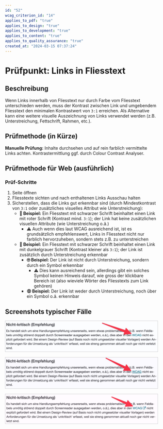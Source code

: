 ```yaml
---
id: "52"
wcag_criterion_id: "14"
applies_to_pdf: "true"
applies_to_design: "true"
applies_to_development: "true"
applies_to_content: "true"
applies_to_quality_assurance: "true"
created_at: "2024-03-15 07:37:24"
---
```


# Prüfpunkt: Links in Fliesstext

## Beschreibung

Wenn Links innerhalb von Fliesstext nur durch Farbe vom Fliesstext unterschieden werden, muss der Kontrast zwischen Link und umgebendem Fliesstext den minimalen Kontrastwert von `3:1` erreichen. Als Alternative kann eine weitere visuelle Auszeichnung von Links verwendet werden (z.B. Unterstreichung, Fettschrift, Rahmen, etc.).

## Prüfmethode (in Kürze)

**Manuelle Prüfung:** Inhalte durchsehen und auf rein farblich vermittelte Links achten. Kontrastermittlung ggf. durch Colour Contrast Analyser.

## Prüfmethode für Web (ausführlich)

### Prüf-Schritte

1. Seite öffnen
1. Fliesstexte sichten und nach enthaltenen Links Ausschau halten
1. Sicherstellen, dass die Links gut erkennbar sind (durch Mindestkontrast von `3:1` oder zusätzliches visuelles Attribut wie Unterstreichung):
    - **🙂 Beispiel:** Ein Fliesstext mit schwarzer Schrift beinhaltet einen Link mit roter Schrift (Kontrast mind. `3:1`); der Link hat keine zusätzlichen visuellen Attribute (wie Unterstreichung o.ä.)
        - ⚠️ Auch wenn dies laut WCAG ausreichend ist, ist es grundsätzlich empfehlenswert, Links in Fliesstext nicht nur farblich hervorzuheben, sondern stets z.B. zu unterstreichen
    - **🙂 Beispiel:** Ein Fliesstext mit schwarzer Schrift beinhaltet einen Link mit dunkelgrauer Schrift (Kontrast kleiner als `3:1`); der Link ist zusätzlich durch Unterstreichung erkennbar
        - **🙄 Beispiel:** Der Link ist nicht durch Unterstreichung, sondern durch ein Symbol erkennbar
            - ⚠️ Dies kann ausreichend sein, allerdings gibt ein solches Symbol keinen Hinweis darauf, wie gross der klickbare Bereich ist (also wieviele Wörter des Fliesstexts zum Link gehören)
        - **😡 Beispiel:** Der Link ist weder durch Unterstreichung, noch über ein Symbol o.ä. erkennbar

## Screenshots typischer Fälle

![Link in Fliesstext ohne Unterstreichung](images/link-in-fliesstext-ohne-unterstreichung.png)

![Link in Fliesstext mit Unterstreichung](images/link-in-fliesstext-mit-unterstreichung.png)

![Link in Fliesstext ohne Unterstreichung, dafür mit Symbol](images/link-in-fliesstext-ohne-unterstreichung-dafr-mit-symbol.png)